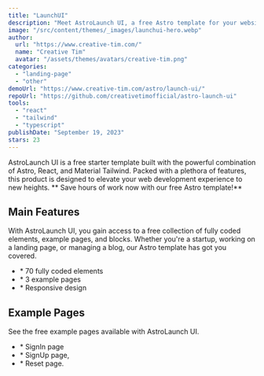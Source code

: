 ```yaml
---
title: "LaunchUI"
description: "Meet AstroLaunch UI, a free Astro template for your website. With its seamless integration of Astro, React, and Material Tailwind, setting up your website has never been easier."
image: "/src/content/themes/_images/launchui-hero.webp"
author:
  url: "https://www.creative-tim.com/"
  name: "Creative Tim"
  avatar: "/assets/themes/avatars/creative-tim.png"
categories:
  - "landing-page"
  - "other"
demoUrl: "https://www.creative-tim.com/astro/launch-ui/"
repoUrl: "https://github.com/creativetimofficial/astro-launch-ui"
tools:
  - "react"
  - "tailwind"
  - "typescript"
publishDate: "September 19, 2023"
stars: 23
---
```


<p>
  AstroLaunch UI is a free starter template built with the powerful combination of Astro, React, and
  Material Tailwind. Packed with a plethora of features, this product is designed to elevate your
  web development experience to new heights. ** Save hours of work now with our free Astro
  template!**
</p>
<h2>Main Features</h2>
<p>
  With AstroLaunch UI, you gain access to a free collection of fully coded elements, example pages,
  and blocks. Whether you're a startup, working on a landing page, or managing a blog, our Astro
  template has got you covered.
</p>
<ul>
  <li>* 70 fully coded elements</li>
  <li>* 3 example pages</li>
  <li>* Responsive design</li>
</ul>
<h2>Example Pages</h2>
<p>See the free example pages available with AstroLaunch UI.</p>
<ul>
  <li>* SignIn page</li>
  <li>* SignUp page,&nbsp;</li>
  <li>* Reset page.</li>
</ul>
